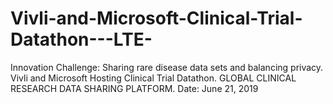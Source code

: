 # Vivli-and-Microsoft-Clinical-Trial-Datathon---LTE-
Innovation Challenge: Sharing rare disease data sets and balancing privacy. Vivli and Microsoft Hosting Clinical Trial Datathon. GLOBAL CLINICAL RESEARCH DATA SHARING PLATFORM. Date: June 21, 2019 
